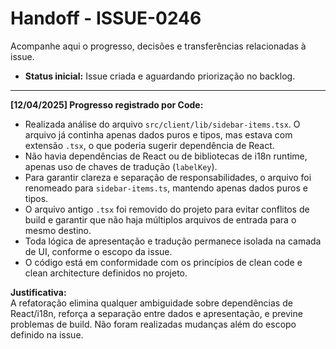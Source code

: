 # Handoff - ISSUE-0246

Acompanhe aqui o progresso, decisões e transferências relacionadas à issue.

- **Status inicial:** Issue criada e aguardando priorização no backlog.

---

**[12/04/2025] Progresso registrado por Code:**

- Realizada análise do arquivo `src/client/lib/sidebar-items.tsx`. O arquivo já continha apenas dados puros e tipos, mas estava com extensão `.tsx`, o que poderia sugerir dependência de React.
- Não havia dependências de React ou de bibliotecas de i18n runtime, apenas uso de chaves de tradução (`labelKey`).
- Para garantir clareza e separação de responsabilidades, o arquivo foi renomeado para `sidebar-items.ts`, mantendo apenas dados puros e tipos.
- O arquivo antigo `.tsx` foi removido do projeto para evitar conflitos de build e garantir que não haja múltiplos arquivos de entrada para o mesmo destino.
- Toda lógica de apresentação e tradução permanece isolada na camada de UI, conforme o escopo da issue.
- O código está em conformidade com os princípios de clean code e clean architecture definidos no projeto.

**Justificativa:**  
A refatoração elimina qualquer ambiguidade sobre dependências de React/i18n, reforça a separação entre dados e apresentação, e previne problemas de build. Não foram realizadas mudanças além do escopo definido na issue.